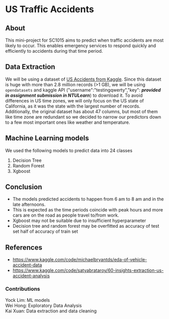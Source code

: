 # US Traffic Accidents

## About
This mini-project for SC1015 aims to predict when traffic accidents are most likely to occur. This enables emergency services to respond quickly and efficiently to accidents during that time period.
## Data Extraction
We will be using a dataset of [US Accidents from Kaggle](https://www.kaggle.com/datasets/sobhanmoosavi/us-accidents). Since this dataset is huge with more than 2.8 million records (>1 GB), we will be using ```opendatasets``` and kaggle API ("username":"testingqwerty","key": ***provided in assignment submission in NTULearn***) to download it. To avoid differences in US time zones, we will only focus on the US state of California, as it was the state with the largest number of records.  
Additionally, the original dataset has about 47 columns, but most of them like time zone are redundant so we decided to narrow our predictors down to a few most important ones like weather and temperature.

## Machine Learning models
We used the following models to predict data into 24 classes
1. Decision Tree
2. Random Forest
3. Xgboost

## Conclusion
 - The models predicted accidents to happen from 6 am to 8 am and in the late afternoons.
 - This is expected as the time periods coincide with peak hours and more cars are on the road as people travel to/from work.
 - Xgboost may not be suitable due to insufficient hyperparameter
 - Decision tree and random forest may be overfitted as accuracy of test set half of accuracy of train set
## References
 - https://www.kaggle.com/code/michaelbryantds/eda-of-vehicle-accident-data
 - https://www.kaggle.com/code/satyabrataroy/60-insights-extraction-us-accident-analysis
### Contributions
Yock Lim: ML models  
Wei Hong: Exploratory Data Analysis  
Kai Xuan: Data extraction and data cleaning  
